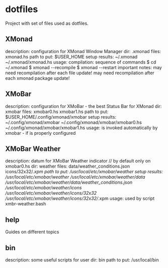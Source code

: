 # dotfiles
Project with set of files used as dotfiles.

## XMonad
description: configuration for XMonad Window Manager
dir:    .xmonad
files:
    xmonad.hs
path to put: $USER_HOME
setup results:
    ~/.xmonad
    ~/.xmonad/xmonad.hs
usage:
    compilation: sequence of commands
        $ cd ~/.xmonad
        $ xmonad --recompile
        $ xmonad --restart
important notes:
    may need recompilation after each file update!
    may need recompilation after each xmonad package update!

## XMoBar
description: configuration for XMoBar - the best Status Bar for XMonad
dir:    xmobar
files:
    xmobar0.hs
    xmobar1.hs
path to put: $USER_HOME/.config/xmonad/xmobar
setup results:
    ~/.config/xmonad/xmobar
    ~/.config/xmonad/xmobar/xmobar0.hs
    ~/.config/xmonad/xmobar/xmobar1.hs
usage: is invoked automatically by xmobar - if is properly configured

## XMoBar Weather
description: datum for XMoBar Weather indicator // by default only on xmobar0.hs
dir:    weather
files:
    data/weather_conditions.json
    icons/32x32/*.xpm
path to put: /usr/local/etc/xmobar/weather
setup results:
    /usr/local/etc/xmobar/weather
    /usr/local/etc/xmobar/weather/data
    /usr/local/etc/xmobar/weather/data/weather_conditions.json
    /usr/local/etc/xmobar/weather/icons
    /usr/local/etc/xmobar/weather/icons/32x32
    /usr/local/etc/xmobar/weather/icons/32x32/*.xpm
usage: used by script xmbr-weather.bash

## help
Guides on different topics

## bin
description: some useful scripts for user
dir: bin
path to put: /usr/local/bin



